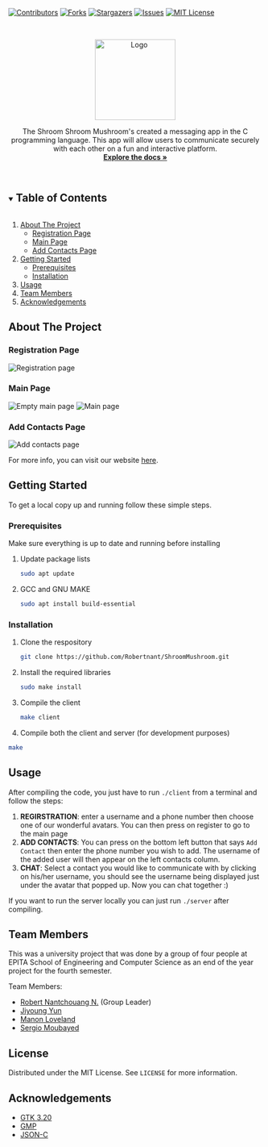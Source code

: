 
[![Contributors][contributors-shield]][contributors-url]
[![Forks][forks-shield]][forks-url]
[![Stargazers][stars-shield]][stars-url]
[![Issues][issues-shield]][issues-url]
[![MIT License][license-shield]][license-url]



<!-- PROJECT LOGO -->
<br />
<p align="center">
  <a href="https://https://github.com/Robertnant/ShroomMushroom">
    <img src="https://static.wixstatic.com/media/0faaa3_a4255995826d4b7ba7a3c0ebd5f07515~mv2.jpg/v1/fill/w_326,h_279,al_c,q_80,usm_0.66_1.00_0.01/logomushrooms_edited.webp" alt="Logo" width="160" height="160">
  </a>
<!--
  <h3 align="center">ShroomShroomMushroom</h3>
  -->

  <p align="center">
    The Shroom Shroom Mushroom's created a messaging app in the C programming language. This app will allow users to communicate securely with each other on a fun and interactive platform.
    <br />
    <a href="https://https://github.com/Robertnant/ShroomMushroom"><strong>Explore the docs »</strong></a>
    <br />
    <br />
 </p>
</p>



<!-- TABLE OF CONTENTS -->
<details open="open">
  <summary><h2 style="display: inline-block">Table of Contents</h2></summary>
  <ol>
    <li>
      <a href="#about-the-project">About The Project</a>
      <ul>
        <li><a href="#registration-page">Registration Page</a></li>
        <li><a href="#main-page">Main Page</a></li>
        <li><a href="#add-contacts-page">Add Contacts Page</a></li>
      </ul>
    </li>
    <li>
      <a href="#getting-started">Getting Started</a>
      <ul>
        <li><a href="#prerequisites">Prerequisites</a></li>
        <li><a href="#installation">Installation</a></li>
      </ul>
    </li>
    <li><a href="#usage">Usage</a></li>
    <li><a href="#team-members">Team Members</a></li>
    <li><a href="#acknowledgements">Acknowledgements</a></li>
  </ol>
</details>



<!-- ABOUT THE PROJECT -->
## About The Project

### Registration Page
<img src="https://media.discordapp.net/attachments/828573338359693362/853587342753005588/Registration_page_image.png" alt="Registration page">

### Main Page
<img src="https://media.discordapp.net/attachments/828573338359693362/853587373610237962/Main_interface.png?width=748&height=640" alt="Empty main page">
<img src="https://media.discordapp.net/attachments/828573338359693362/853587451384954900/Messaging.png?width=748&height=640" alt="Main page">

### Add Contacts Page
<img src="https://media.discordapp.net/attachments/828573338359693362/853587419408498688/Adding_new_contact_interface.png?width=745&height=640" alt="Add contacts page">

For more info, you can visit our website [here](https://shroomshroommushro.wixsite.com/homepage).


<!-- GETTING STARTED -->
## Getting Started

To get a local copy up and running follow these simple steps.

### Prerequisites

Make sure everything is up to date and running before installing
1. Update package lists
    ```sh
    sudo apt update
    ```
2. GCC and GNU MAKE
    ```sh
    sudo apt install build-essential
    ```

### Installation

1. Clone the respository
   ```sh
   git clone https://github.com/Robertnant/ShroomMushroom.git
   ```
2. Install the required libraries
   ```sh
   sudo make install
   ```
  
 3. Compile the client
    ```sh
    make client
    ```
  4. Compile both the client and server (for development purposes)
   ```sh
   make
   ```


<!-- USAGE EXAMPLES -->
## Usage

After compiling the code, you just have to run ``./client`` from a terminal and follow the steps:
1. **REGIRSTRATION**: enter a username and a phone number then choose one of our wonderful avatars. You can then press on register to go to the main page
2. **ADD CONTACTS**: You can press on the bottom left button that says ``Add Contact`` then enter the phone number you wish to add. The username of the added user will then appear on the left contacts column.
3.  **CHAT**: Select a contact you would like to communicate with by clicking on his/her username, you should see the username being displayed just under the avatar that popped up. Now you can chat together :)

If you want to run the server locally you can just run ``./server`` after compiling.

<!-- CONTRIBUTING -->
## Team Members

This was a university project that was done by a group of four people at EPITA School of Engineering and Computer Science as an end of the year project for the fourth semester.

Team Members:
* [Robert Nantchouang N.](https://www.linkedin.com/in/robert-nantchouang-nantchouang-8649731b0/) (Group Leader)
* [Jiyoung Yun](https://www.linkedin.com/in/jiyoung-yun-8936b2146/)
* [Manon Loveland](https://www.linkedin.com/in/manon-loveland-104696210/)
* [Sergio Moubayed](https://www.linkedin.com/in/sergio-moubayed-4186011b3/)



<!-- LICENSE -->
## License

Distributed under the MIT License. See `LICENSE` for more information.



<!-- ACKNOWLEDGEMENTS -->
## Acknowledgements

* [GTK 3.20](https://www.gtk.org/)
* [GMP](https://gmplib.org/)
* [JSON-C](https://github.com/json-c/json-c)





<!-- MARKDOWN LINKS & IMAGES -->
<!-- https://www.markdownguide.org/basic-syntax/#reference-style-links -->
[contributors-shield]: https://img.shields.io/github/contributors/Robertnant/ShroomMushroom.svg?style=for-the-badge
[contributors-url]: https://github.com/Robertnant/ShroomMushroom/graphs/contributors
[forks-shield]: https://img.shields.io/github/forks/Robertnant/ShroomMushroom.svg?style=for-the-badge
[forks-url]: https://github.com/Robertnant/ShroomMushroom/network/members
[stars-shield]: https://img.shields.io/github/stars/Robertnant/ShroomMushroom.svg?style=for-the-badge
[stars-url]: https://github.com/Robertnant/ShroomMushroom/stargazers
[issues-shield]: https://img.shields.io/github/issues/Robertnant/ShroomMushroom.svg?style=for-the-badge
[issues-url]: https://github.com/Robertnant/ShroomMushroom/issues
[license-shield]: https://img.shields.io/github/license/Robertnant/ShroomMushroom.svg?style=for-the-badge
[license-url]: https://github.com/Robertnant/ShroomMushroom/blob/master/LICENSE.txt
[linkedin-shield]: https://img.shields.io/badge/-LinkedIn-black.svg?style=for-the-badge&logo=linkedin&colorB=555
